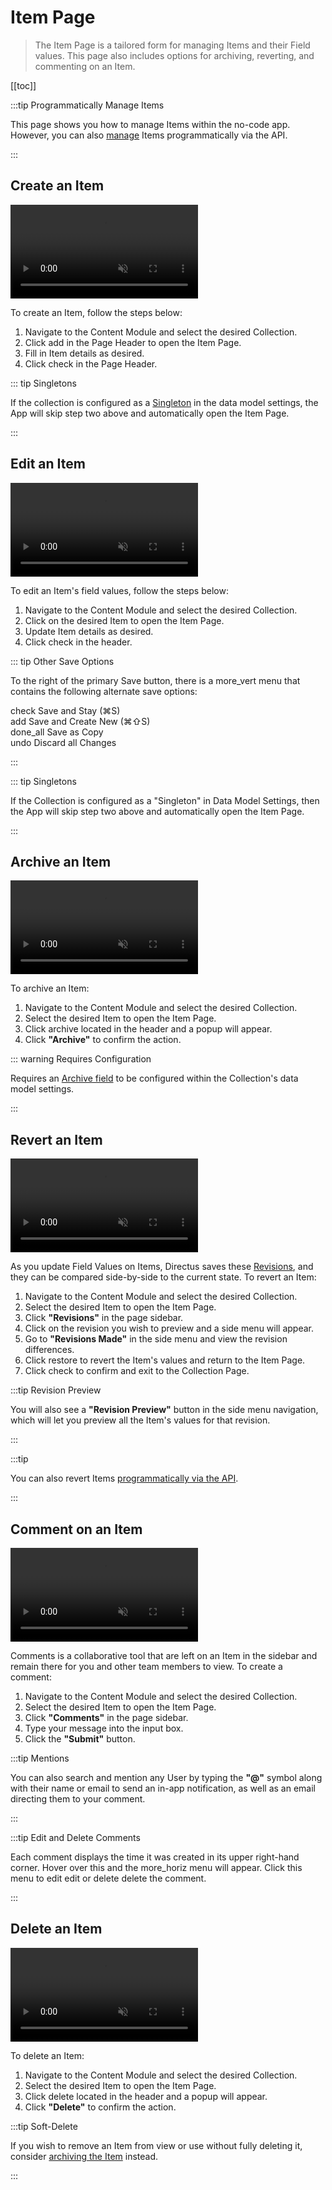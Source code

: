 # Item Page

> The Item Page is a tailored form for managing Items and their Field values. This page also includes options for
> archiving, reverting, and commenting on an Item.

[[toc]]

:::tip Programmatically Manage Items

This page shows you how to manage Items within the no-code app. However, you can also [manage](/reference/items/) Items
programmatically via the API.

<!--
@TODO Reference > Items
Add links once "archive item" is created
[archived]()
[reverted](/reference/system/revisions/#revisions)
[commented on](/reference/system/activity/#create-a-comment)
-->

:::

## Create an Item

<video autoplay muted loop controls title="Create an Item">
	<source src="https://cdn.directus.io/docs/v9/app-guide/content/content-items/content-items-20220415A/create-an-item-20220415A.mp4" type="video/mp4" />
</video>

To create an Item, follow the steps below:

1. Navigate to the Content Module and select the desired Collection.
2. Click <span mi btn>add</span> in the Page Header to open the Item Page.
3. Fill in Item details as desired.
4. Click <span mi btn>check</span> in the Page Header.

::: tip Singletons

If the collection is configured as a [Singleton](/configuration/data-model/collections/#collection-setup) in the data
model settings, the App will skip step two above and automatically open the Item Page.

:::

## Edit an Item

<video autoplay muted loop controls title="Edit an Item">
	<source src="https://cdn.directus.io/docs/v9/app-guide/content/content-items/content-items-20220415A/edit-an-item-20220415A.mp4" type="video/mp4" />
</video>

To edit an Item's field values, follow the steps below:

1. Navigate to the Content Module and select the desired Collection.
2. Click on the desired Item to open the Item Page.
3. Update Item details as desired.
4. Click <span mi btn>check</span> in the header.

::: tip Other Save Options

To the right of the primary Save button, there is a <span mi icon>more_vert</span> menu that contains the following
alternate save options:

<span mi icon>check</span> Save and Stay (⌘S)\
<span mi icon>add</span> Save and Create New (⌘⇧S)\
<span mi icon>done_all</span> Save as Copy\
<span mi icon>undo</span> Discard all Changes

:::

::: tip Singletons

If the Collection is configured as a "Singleton" in Data Model Settings, then the App will skip step two above and
automatically open the Item Page.

:::

## Archive an Item

<video autoplay muted loop controls title="Archive an Item">
	<source src="https://cdn.directus.io/docs/v9/app-guide/content/content-items/content-items-20220415A/archive-an-item-20220415A.mp4" type="video/mp4" />
</video>

To archive an Item:

1. Navigate to the Content Module and select the desired Collection.
2. Select the desired Item to open the Item Page.
3. Click <span mi btn warn>archive</span> located in the header and a popup will appear.
4. Click **"Archive"** to confirm the action.

::: warning Requires Configuration

Requires an [Archive field](/configuration/data-model/collections/#archive) to be configured within the Collection's
data model settings.

:::

## Revert an Item

<video autoplay muted loop controls title="Revert an Item">
	<source src="https://cdn.directus.io/docs/v9/app-guide/content/content-items/content-items-20220415A/revert-an-item-20220415A.mp4" type="video/mp4" />
</video>

As you update Field Values on Items, Directus saves these [Revisions](/getting-started/glossary/#revisions), and they
can be compared side-by-side to the current state. To revert an Item:

1. Navigate to the Content Module and select the desired Collection.
2. Select the desired Item to open the Item Page.
3. Click **"Revisions"** in the page sidebar.
4. Click on the revision you wish to preview and a side menu will appear.
5. Go to **"Revisions Made"** in the side menu and view the revision differences.
6. Click <span mi btn muted>restore</span> to revert the Item's values and return to the Item Page.
7. Click <span mi btn>check</span> to confirm and exit to the Collection Page.

:::tip Revision Preview

You will also see a **"Revision Preview"** button in the side menu navigation, which will let you preview all the Item's
values for that revision.

:::

:::tip

You can also revert Items [programmatically via the API](/reference/system/revisions/).

:::

## Comment on an Item

<video autoplay muted loop controls title="Comment on an Item">
	<source src="https://cdn.directus.io/docs/v9/app-guide/content/content-items/content-items-20220415A/comment-on-an-item-20220415A.mp4" type="video/mp4" />
</video>

Comments is a collaborative tool that are left on an Item in the sidebar and remain there for you and other team members
to view. To create a comment:

1. Navigate to the Content Module and select the desired Collection.
2. Select the desired Item to open the Item Page.
3. Click **"Comments"** in the page sidebar.
4. Type your message into the input box.
5. Click the **"Submit"** button.

:::tip Mentions

You can also search and mention any User by typing the **"@"** symbol along with their name or email to send an in-app
notification, as well as an email directing them to your comment.

:::

:::tip Edit and Delete Comments

Each comment displays the time it was created in its upper right-hand corner. Hover over this and the
<span mi icon>more_horiz</span> menu will appear. Click this menu to <span mi icon>edit</span> edit or
<span mi icon>delete</span> delete the comment.

:::

## Delete an Item

<video autoplay muted loop controls title="Comment on an Item">
	<source src="https://cdn.directus.io/docs/v9/app-guide/content/content-items/content-items-20220415A/delete-an-item-20220415A.mp4" type="video/mp4" />
</video>

To delete an Item:

1. Navigate to the Content Module and select the desired Collection.
2. Select the desired Item to open the Item Page.
3. Click <span mi btn dngr>delete</span> located in the header and a popup will appear.
4. Click **"Delete"** to confirm the action.

:::tip Soft-Delete

If you wish to remove an Item from view or use without fully deleting it, consider
[archiving the Item](#archive-an-item) instead.

:::
